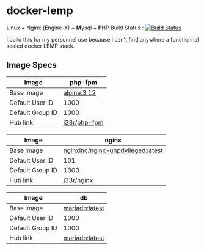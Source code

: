 # docker-lemp
**L**inux + Nginx (**E**ngine-X) + **M**ysql + **P**HP
Build Status : [![Build Status](https://cloud.drone.io/api/badges/jee-r/docker-lemp/status.svg)](https://cloud.drone.io/jee-r/docker-lemp)

I build this for my personnel use because i can't find anywhere a functionnal scaled docker LEMP stack.

## Image Specs

|Image|php-fpm|
|-	|-	|
|Base image| [alpine:3.12](https://hub.docker.com/_/alpine) |
|Default User ID|1000|
|Default Group ID|1000|
|Hub link | [j33r/php-fpm](https://hub.docker.com/repository/docker/j33r/php-fpm) |

|Image|nginx|
|-	|-	|
|Base image| [nginxinc/nginx-unprivileged:latest](https://hub.docker.com/r/nginxinc/nginx-unprivileged) |
|Default User ID|101|
|Default Group ID|1000|
|Hub link | [j33r/nginx](https://hub.docker.com/repository/docker/j33r/nginx) |

|Image|db|
|-	|-	|
|Base image| [mariadb:latest](https://hub.docker.com/_/maridb) |
|Default User ID|1000|
|Default Group ID|1000|
|Hub link |[mariadb:latest](https://hub.docker.com/_/maridb)|
